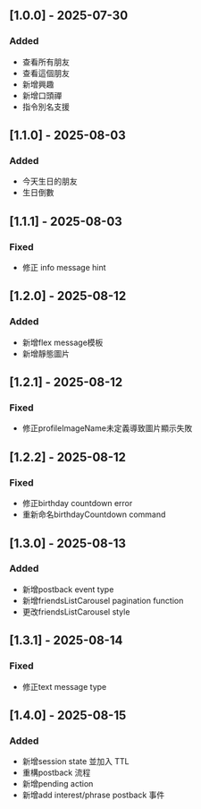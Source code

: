 ## [1.0.0] - 2025-07-30
### Added
- 查看所有朋友
- 查看這個朋友
- 新增興趣
- 新增口頭禪
- 指令別名支援

## [1.1.0] - 2025-08-03
### Added
- 今天生日的朋友
- 生日倒數

## [1.1.1] - 2025-08-03
### Fixed
- 修正 info message hint

## [1.2.0] - 2025-08-12
### Added
- 新增flex message模板
- 新增靜態圖片

## [1.2.1] - 2025-08-12
### Fixed
- 修正profileImageName未定義導致圖片顯示失敗

## [1.2.2] - 2025-08-12
### Fixed
- 修正birthday countdown error
- 重新命名birthdayCountdown command

## [1.3.0] - 2025-08-13
### Added
- 新增postback event type
- 新增friendsListCarousel pagination function
- 更改friendsListCarousel style

## [1.3.1] - 2025-08-14
### Fixed
- 修正text message type

## [1.4.0] - 2025-08-15
### Added
- 新增session state 並加入 TTL
- 重構postback 流程
- 新增pending action
- 新增add interest/phrase postback 事件